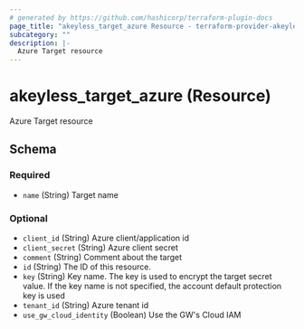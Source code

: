 ```yaml
---
# generated by https://github.com/hashicorp/terraform-plugin-docs
page_title: "akeyless_target_azure Resource - terraform-provider-akeyless"
subcategory: ""
description: |-
  Azure Target resource
---
```


# akeyless_target_azure (Resource)

Azure Target resource



<!-- schema generated by tfplugindocs -->
## Schema

### Required

- `name` (String) Target name

### Optional

- `client_id` (String) Azure client/application id
- `client_secret` (String) Azure client secret
- `comment` (String) Comment about the target
- `id` (String) The ID of this resource.
- `key` (String) Key name. The key is used to encrypt the target secret value. If the key name is not specified, the account default protection key is used
- `tenant_id` (String) Azure tenant id
- `use_gw_cloud_identity` (Boolean) Use the GW's Cloud IAM


